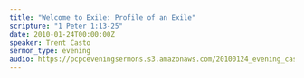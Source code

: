 ```yaml
---
title: "Welcome to Exile: Profile of an Exile"
scripture: "1 Peter 1:13-25"
date: 2010-01-24T00:00:00Z
speaker: Trent Casto
sermon_type: evening
audio: https://pcpceveningsermons.s3.amazonaws.com/20100124_evening_casto.mp3 
---
```



